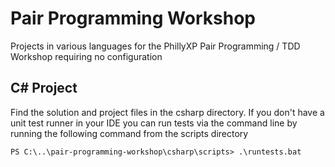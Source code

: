 # Pair Programming Workshop 
Projects in various languages for the PhillyXP Pair Programming / TDD Workshop requiring no configuration

## C# Project

Find the solution and project files in the csharp directory.
If you don't have a unit test runner in your IDE you can run tests via the command line by running the following command from the scripts directory

```
PS C:\..\pair-programming-workshop\csharp\scripts> .\runtests.bat 

```

